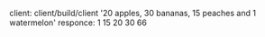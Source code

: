 client:
client/build/client  '20 apples, 30 bananas, 15 peaches and 1 watermelon'
responce:
1 15 20 30
66
